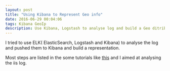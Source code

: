 ```yaml
---
layout: post
title: "Using Kibana to Represent Geo info"
date: 2016-06-29 00:04:06
tags: Kibana GeoIp
description: Use Kibana, Logstash to analyse log and build a Geo ditribution 
---
```


I tried to use ELK( ElasticSearch, Logstash and Kibana) to analyse the log and pushed them to Kibana and build a representation.

Most steps are listed in the some tutorials like [this](https://www.digitalocean.com/community/tutorials/how-to-map-user-location-with-geoip-and-elk-elasticsearch-logstash-and-kibana)
and I aimed at analysing the iis log.
